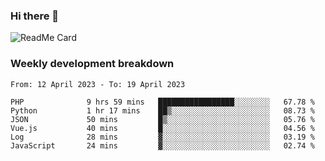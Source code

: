 ### Hi there 👋

<!--
**itzcy/itzcy** is a ✨ _special_ ✨ repository because its `README.md` (this file) appears on your GitHub profile.

Here are some ideas to get you started:

- 🔭 I’m currently working on ...
- 🌱 I’m currently learning ...
- 👯 I’m looking to collaborate on ...
- 🤔 I’m looking for help with ...
- 💬 Ask me about ...
- 📫 How to reach me: ...
- 😄 Pronouns: ...
- ⚡ Fun fact: ...
-->
![ReadMe Card](https://github-readme-stats.vercel.app/api?username=itzcy&show_icons=true&title_color=2d3198&icon_color=797cb8&text_color=24292e&bg_color=f6f8fa)

### Weekly development breakdown
<!--START_SECTION:waka-->

```text
From: 12 April 2023 - To: 19 April 2023

PHP              9 hrs 59 mins   █████████████████░░░░░░░░   67.78 %
Python           1 hr 17 mins    ██▒░░░░░░░░░░░░░░░░░░░░░░   08.73 %
JSON             50 mins         █▒░░░░░░░░░░░░░░░░░░░░░░░   05.76 %
Vue.js           40 mins         █░░░░░░░░░░░░░░░░░░░░░░░░   04.56 %
Log              28 mins         ▓░░░░░░░░░░░░░░░░░░░░░░░░   03.19 %
JavaScript       24 mins         ▓░░░░░░░░░░░░░░░░░░░░░░░░   02.74 %
```

<!--END_SECTION:waka-->

